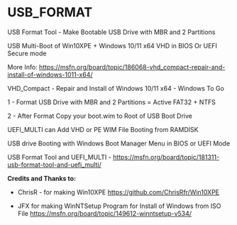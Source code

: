 # USB_FORMAT
USB Format Tool - Make Bootable USB Drive with MBR and 2 Partitions

USB Multi-Boot of Win10XPE + Windows 10/11 x64 VHD in BIOS Or UEFI Secure mode

More Info: https://msfn.org/board/topic/186068-vhd_compact-repair-and-install-of-windows-1011-x64/

VHD_Compact - Repair and Install of Windows 10/11 x64 - Windows To Go

1 - Format USB Drive with MBR and 2 Partitions = Active FAT32 + NTFS

2 - After Format Copy your boot.wim to Root of USB Boot Drive

UEFI_MULTI can Add VHD or PE WIM File Booting from RAMDISK

USB drive Booting with Windows Boot Manager Menu in BIOS or UEFI Mode

USB Format Tool and UEFI_MULTI - https://msfn.org/board/topic/181311-usb-format-tool-and-uefi_multi/

**Credits and Thanks to:**
 
- ChrisR - for making Win10XPE
  https://github.com/ChrisRfr/Win10XPE

- JFX for making WinNTSetup Program for Install of Windows from ISO File
  https://msfn.org/board/topic/149612-winntsetup-v534/
